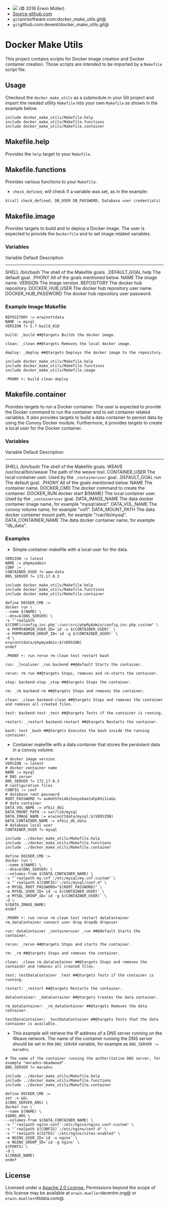 -   ![](https://project.anrisoftware.com/projects/attachments/download/217/apache2.0-small.gif)
    (© 2016 Erwin Müller)
-   [Source github.com](https://github.com/devent/docker_utils)
-   `git`anrisoftware.com:docker\_make\_utils.git@
-   `git`github.com:devent/docker\_make\_utils.git@

Docker Make Utils
=================

This project contains scripts for Docker image creation and Docker
container creation. Those scripts are intended to be imported by a
`Makefile` script file.

Usage
-----

Checkout the `docker_make_utils` as a submodule in your Git project and
import the needed utility `Makefile` into your own `Makefile` as shown
in the example below.

    include docker_make_utils/Makefile.help
    include docker_make_utils/Makefile.functions
    include docker_make_utils/Makefile.container

Makefile.help
-------------

Provides the `help` target to your `Makefile`.

Makefile.functions
------------------

Provides various functions to your `Makefile`.

-   `check_defined`, will check if a variable was set, as in the
    example:

<!-- -->

    $(call check_defined, DB_USER DB_PASSWORD, Database user credentials)

Makefile.image
--------------

Provides targets to build and to deploy a Docker image. The user is
expected to provide the `Dockerfile` and to set image related variables.

### Variables

  Variable                Default     Description
  ----------------------- ----------- ------------------------------------------
  SHELL                   /bin/bash   The shell of the Makefile goals.
  .DEFAULT\_GOAL          help        The default goal.
  .PHONY                              All of the goals mentioned below.
  NAME                                The image name.
  VERSION                             The image version.
  REPOSITORY                          The docker hub repository.
  DOCKER\_HUB\_USER                   The docker hub repository user name.
  DOCKER\_HUB\_PASSWORD               The docker hub repository user password.

### Example Image Makefile

    REPOSITORY := erwinnttdata
    NAME := mysql
    VERSION ?= 5.7-build_010

    build: _build ##@targets Builds the docker image.

    clean: _clean ##@targets Removes the local docker image.

    deploy: _deploy ##@targets Deploys the docker image to the repository.

    include docker_make_utils/Makefile.help
    include docker_make_utils/Makefile.functions
    include docker_make_utils/Makefile.image

    .PHONY +: build clean deploy

Makefile.container
------------------

Provides targets to run a Docker container. The user is expected to
provide the Docker command to run the container and to set container
related variables. It also provides targets to build a data container to
persist data by using the Convoy Docker module. Furthermore, it provides
targets to create a local user for the Docker container.

### Variables

  Variable                Default                 Description
  ----------------------- ----------------------- ---------------------------------------------------------------------
  SHELL                   /bin/bash               The shell of the Makefile goals.
  WEAVE                   /usr/local/bin/weave    The path of the weave tool.
  CONTAINER\_USER                                 The local container user. Used by the `_containeruser` goal.
  .DEFAULT\_GOAL          run                     The default goal.
  .PHONY                                          All of the goals mentioned below.
  NAME                                            The container name.
  DOCKER\_CMD                                     The docker command to create the container.
  DOCKER\_RUN             docker start \$(NAME)   The local container user. Used by the `_containeruser` goal.
  DATA\_IMAGE\_NAME                               The data docker container image name, for example "mysql:latest".
  DATA\_VOL\_NAME                                 The convoy volume name, for example "vol1".
  DATA\_MOUNT\_PATH                               The data docker container mount path, for example "/var/lib/mysql".
  DATA\_CONTAINER\_NAME                           The data docker container name, for example "db\_data".

### Examples

-   Simple container makefile with a local user for the data.

<!-- -->

    VERSION := latest
    NAME := phpmyadmin
    CONF := .
    CONTAINER_USER ?= www-data
    DNS_SERVER ?= 172.17.0.3

    include docker_make_utils/Makefile.help
    include docker_make_utils/Makefile.functions
    include docker_make_utils/Makefile.container

    define DOCKER_CMD :=
    docker run \
    --name $(NAME) \
    --dns=$(DNS_SERVER) \
    -v "`realpath $(CONF)/config.inc.php`:/usr/src/phpMyAdmin/config.inc.php.custom" \
    -e PHPMYADMIN_USER_ID=`id -u $(CONTAINER_USER)` \
    -e PHPMYADMIN_GROUP_ID=`id -g $(CONTAINER_USER)` \
    -d \
    erwinnttdata/phpmyadmin:$(VERSION)
    endef

    .PHONY +: run rerun rm clean test restart bash

    run: _localuser _run backend ##@default Starts the container.

    rerun: rm run ##@targets Stops, removes and re-starts the container.

    stop: backend-stop _stop ##@targets Stops the container.

    rm: _rm backend-rm ##@targets Stops and removes the container.

    clean: _clean backend-clean ##@targets Stops and removes the container and removes all created files.

    test: backend-test _test ##@targets Tests if the container is running.

    restart: _restart backend-restart ##@targets Restarts the container.

    bash: test _bash ##@targets Executes the bash inside the running container.

-   Container makefile with a data container that stores the persistent
    data in a convoy volume.

<!-- -->

    # docker image version
    VERSION := latest
    # docker container name
    NAME := mysql
    # DNS server
    DNS_SERVER ?= 172.17.0.3
    # configuration files
    CONFIG := conf
    # database root password
    ROOT_PASSWORD ?= auHoh5fei4biSooyobae1ahp8Xi1iaGo
    # data container
    DATA_VOL_NAME := ofbiz_db1
    DATA_MOUNT_PATH := var/lib/mysql
    DATA_IMAGE_NAME := erwinnttdata/mysql:$(VERSION)
    DATA_CONTAINER_NAME := ofbiz_db_data
    # database local user
    CONTAINER_USER ?= mysql

    include ../docker_make_utils/Makefile.help
    include ../docker_make_utils/Makefile.functions
    include ../docker_make_utils/Makefile.container

    define DOCKER_CMD :=
    docker run \
    --name $(NAME) \
    --dns=$(DNS_SERVER) \
    --volumes-from $(DATA_CONTAINER_NAME) \
    -v "`realpath my.cnf`:/etc/mysql/my.cnf.custom" \
    -v "`realpath $(CONFIG)`:/etc/mysql/conf.d" \
    -e MYSQL_ROOT_PASSWORD="$(ROOT_PASSWORD)" \
    -e MYSQL_USER_ID=`id -u $(CONTAINER_USER)` \
    -e MYSQL_GROUP_ID=`id -g $(CONTAINER_USER)` \
    -d \
    $(DATA_IMAGE_NAME)
    endef

    .PHONY +: run rerun rm clean test restart dataContainer rm_dataContainer connect user drop dropdb dropuser

    run: dataContainer _containeruser _run ##@default Starts the container.

    rerun: _rerun ##@targets Stops and starts the container.

    rm: _rm ##@targets Stops and removes the container.

    clean: _clean rm_dataContainer ##@targets Stops and removes the container and removes all created files.

    test: testDataContainer _test ##@targets Tests if the container is running.

    restart: _restart ##@targets Restarts the container.

    dataContainer: _dataContainer ##@targets Creates the data container.

    rm_dataContainer: _rm_dataContainer ##@targets Removes the data container.

    testDataContainer: _testDataContainer ##@targets Tests that the data container is available.

-   This example will retrieve the IP address of a DNS server running on
    the Weave network. The name of the container running the DNS server
    should be set in the `DNS_SERVER` variable, for example as
    `DNS_SERVER := maradns`.

<!-- -->

    # The name of the container running the authoritative DNS server, for example "maradns-deadwood".
    DNS_SERVER ?= maradns

    include ../docker_make_utils/Makefile.help
    include ../docker_make_utils/Makefile.functions
    include ../docker_make_utils/Makefile.container

    define DOCKER_CMD :=
    set -x &&\
    $(DNS_SERVER_ARG) \
    docker run \
    --name $(NAME) \
    $$DNS_ARG \
    --volumes-from $(DATA_CONTAINER_NAME) \
    -v "`realpath nginx.conf`:/etc/nginx/nginx.conf.custom" \
    -v "`realpath $(CONFIG)`:/etc/nginx/conf.d" \
    -v "`realpath $(SITES)`:/etc/nginx/sites-enabled" \
    -e NGINX_USER_ID=`id -u nginx` \
    -e NGINX_GROUP_ID=`id -g nginx` \
    $(PORTS) \
    -d \
    $(IMAGE_NAME)
    endef

License
-------

Licensed under a [Apache 2.0
License.](http://www.apache.org/licenses/LICENSE-2.0) Permissions beyond
the scope of this license may be available at
`erwin.mueller`deventm.org@ or `erwin.mueller`nttdata.com@.
